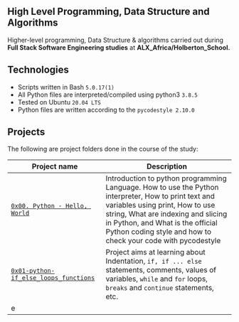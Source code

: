 High Level Programming, Data Structure and Algorithms
  ------------------------
Higher-level programming, Data Structure & algorithms carried out during **Full Stack Software Engineering studies** at **ALX_Africa/Holberton_School.**

Technologies
 ------------------------
- Scripts written in Bash `5.0.17(1)`
- All Python files are interpreted/compiled using python3 `3.8.5`
- Tested on Ubuntu `20.04 LTS`
- Python files are written according to the `pycodestyle 2.10.0`

Projects
 ----------------------------
The following are project folders done in the course of the study:

| Project name | Description |
| --- | ---|
| [`0x00. Python - Hello, World`](https://github.com/elishakuje/alx-higher_level_programming/tree/master/0x00-python-hello_world) | Introduction to python programming Language. How to use the Python interpreter, How to print text and variables using print, How to use string, What are indexing and slicing in Python, and What is the official Python coding style and how to check your code with pycodestyle |
| [`0x01-python-if_else_loops_functions`](https://github.com/elishakuje/alx-higher_level_programming/tree/master/0x01-python-if_else_loops_functions) | Project aims at learning about Indentation, `if, if ... else` statements, comments, values of variables, `while` and `for` loops, `breaks` and `continue` statements, etc. |
|e
